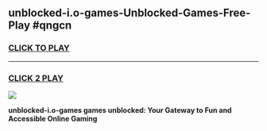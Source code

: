 
## unblocked-i.o-games-Unblocked-Games-Free-Play #qngcn
<h3>
<a href="https://us.freeplayer.one?title=unblocked-i.o-games&ref=9M">CLICK TO PLAY</a></h3>
<hr>

<h3>
<a href="https://us.freeplayer.one?title=unblocked-i.o-games&ref=9M">CLICK 2 PLAY</a>
  
</h3>

<a href="https://us.freeplayer.one?title=unblocked-i.o-games&ref=9M"><img src="https://clearcache.store/games.png"></a>


**unblocked-i.o-games games unblocked: Your Gateway to Fun and Accessible Online Gaming**
